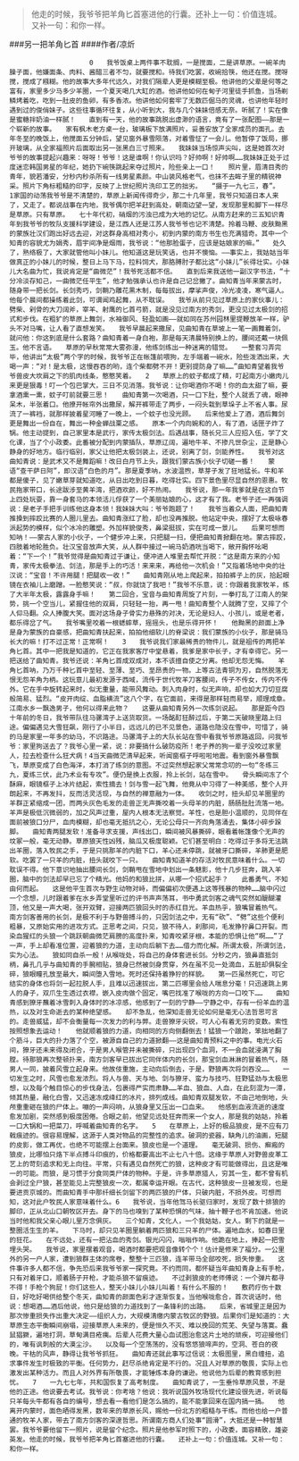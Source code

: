 > 他走的时候，我爷爷把羊角匕首塞进他的行囊。还补上一句：价值连城。 又补一句：和你一样。

###另一把羊角匕首
####作者/凉炘

						0　　我爷饭桌上两件事不耽搁，一是搅面，二是讲草原。一碗羊肉臊子面，他嫌面条、肉料、酱醋三者不匀，就要搅和。待我们吃罢，收碗拾筷，他还在搅。搅呀搅，搅成了糨糊。他的故事大多年代远久，对我们隔辈人更是模糊至极。他讲他的父辈是何等之富有，家里多少马多少羊圈，一个夏天喝几大缸的酒。他讲他如何在甸子河里徒手抓鱼，当场剃鳞烤着吃，吃到一肚皮的鱼卵，有多香浓。他讲他如何套牢了无数匹倔马的灵魂，也讲他年轻时遇到过的俊俏妹子。这些往事循环往复，从小听到大，我与几个妹妹倍感无奈。听腻了！实在像是蜜糖拌奶油一样腻！　　直到有一天，他的故事跳脱出虚渺的语言，竟有了一张配图——那是一个崭新的故事。　　家有枫木老方桌一台，玻璃板下放满照片，妥善安放了全家成员的面孔。去年冬至的晚饭上，他搅面五分钟后，望见窗外暴雪陨落，对着雪怔了一会儿。他暂停了饭局，挪开玻璃，从全家福照片后面取出另一张黑白三寸照来。　　我妹妹当场惊声尖叫，这是她首次对爷爷的故事提起兴趣来：呀呀！爷爷！这是谁啊！你认识吗？好帅啊！好帅啊……我妹妹正处于过度迷恋韩国男星的年纪，她扔下碗筷跳起来夺过照片，险些亲上一口！　　照片里，眉清目秀的青年，貌若潘安，分秒内秒杀所有一线男星素颜。中山装风格老气，也抹不去眸子里的精锐神采。照片下角标粗糙的印字，反映了上世纪照片洗印工艺的拙劣。　　“摄于一九七三，春”。　　1家国的动荡我爷爷是不清楚的，草原上新闻传得奇少，那二十几年里，我爷只知道日本人来了，又走了。都说战事在内地，我爷偶尔把羊赶到高处，朝南边望一望，发现那里和脚下一样尽是草原。只有草原。　　七十年代初，硝烟的污浊已成为大地的记忆。从南方赶来的三五知识青年到我爷爷的牧队支援科学建设，是江西人还是江苏人我爷爷也记不清楚。拎着马鞭、皮肤黝黑的蒙族壮汉们跑出好远去迎，对这群身高相对秀小，初到内蒙的南方书生也充满猎奇。其中一个知青的容貌尤为娟秀，眉宇间净是烟雨，我爷说：“他那脸蛋子，应该是姑娘家的嘛。”　　处久了，熟络极了，大家就管他叫小妹儿。他知道这是玩笑话，也并不懊恼。——事实上，我姑姑当年做真正的小妹儿的时候，整日上马下马，拉料饲犬，那胳膊肘子都比这“小妹儿”长得壮实。小妹儿大名曲为忙，我说肯定是“曲微茫”！我爷死活都不信。　　直到后来我送他一副汉字书法，“十分冷淡存知己，一曲微茫任平生”，他才勉强承认也许是自己记岔撇了。曲知青当年来蒙古时，随身带一把长剑。长剑秀巧，剑鞘乃雕花黒木制，每每拔出，摩挲声俊，冷光凌凌，寒气逼人。他每个晨间都操练着此剑，可谓闻鸡起舞，从不耽误。　　我爷从前只见过草原上的家伙事儿：劈柴、剁骨的大刀阔斧，宰羊、射鹰的匕首弓箭，就是没见过南方的秀剑，更没见过太极剑的招式和步伐。在粗犷的草原上舞剑，水袖御风、轻盈如画——就如同在苏州园林里提鞭放羊一样，驴头不对马嘴，让人看了直想发笑。　　我爷早晨起来撒尿，见曲知青在草坡上一笔一画舞着剑，就问他：你这到底是什么套路？曲知青着一身白袍，那是每天清晨特别换上的，腰间还戴一块佩玉。他不言语。　　草原的早秋常常大雾弥漫，他练剑练出一种迷离的错觉。　　一整套习弄完毕，他讲出“太极”两个字的时候，我爷爷正在帐篷前喂狗，左手端着一碗水，险些泼洒出来，大喝一声：“对！是太极，这慢吞吞的哟，连个柴都劈不开！更别提防身了嘛……”曲知青望着我爷爷兽皮大坎肩之下的肌肉线条，憨憨笑着。　　2　　草原上的蚊子都成了精，叮起南方小嫩肉儿来更是狠毒！叮一个包巴掌大，三日不见消落。我爷说：让你喝酒你不喝！你的血太甜了嘛，要拿酒熏一熏，蚊子叮前就要三思！　　曲知青第一次喝酒，只一口下肚，整个人就丢了魂，眼神呆木，半张着口。他撩开帐帘外出撒尿，解开裤带走了两步，一闷头栽到草垛子上不省人事。尿流了一裤裆，就那样披着星河睡了一晚上，一个蚊子也没光顾。　　后来他爱上了酒，酒后舞剑更是舞出一份自在，舞出一种金蝉战栗之感。　　原本一个内向婉和的人，有了酒，话匣子炸了锅。他主动提到，自己家里本是武行，家传太极剑法。后遇战事，随长兄三人应招入伍，学了文化课，当了个小政委。此番被分配到内蒙插队，草原辽阔，遍地牛羊、不掺凡世杂尘，正是静心静身的好地方。临行临别，家父让他把太极剑装上，还说，别离了剑，剑能养性。　　我爷对这曲知青说：是武术又不是舞蹈嘛！改日白月节上头，跟我们蒙古族小伙子切磋一番！　　蒙语“查干萨日阿”，即汉语“白色的月”。那是夏季呐，水波温煦，草芽子发了狂地猛长。牛和羊都是傻子，见了嫩草芽就知道吃，从日出吃到日暮，吃得壮实。四下景色里尽显自然的恩惠。牧民拖家带口，长途跋涉至黄羊湾，把酒欢颜，好不热闹。　　我爷说，那一年我爹就是在这白节上四处玩耍，靠一身套马的本领活儿俘获了一个美丽姑娘的心，这才有了我。老爷子还一再强调说：是老子手把手训练他这身本领！我妹妹大叫：爷爷跑题了！　　我爷当着众人面，把曲知青推搡到摔跤比赛的人圈儿里去。曲知青涨红了脸，却也没再推脱。他站定中央，摆好了太极咏春派起势的模样，似个冰冷的雕塑。外加样貌俊秀，鼻梁挺拔，实在可成一景儿。　　后果可想而知呐！——蒙古人家的小伙子，一个健步冲上来，只把腿一扫，便把曲知青掀翻在地。蒙古摔跤，四肢着地轮胜负。壮汉宝音放声大笑，从人群中接过一碗马奶酒咣当喝下，敞开胸怀吆喝着：“下一个！”我爷觉得是曲知青过于谦让，便冲进人堆里去帮忙开脱：“这是南方来的小知青，家传太极拳法、剑法，那是手上的巧活！来来来，再给他一次机会！”又指着场地中央的壮汉说：“宝音！不许用腿！把腿收一收！”　　曲知青刚从地上爬起来，拍拍裤子上的灰，拾起眼镜在衣袖儿上磨蹭。一脸憨笑说：“叔，你就饶了我吧！”我爷不乐意，说：你跟着我家牧羊，练了大半年太极，露露身手嘛！　　第二回合，宝音与曲知青周旋了片刻，一拳打乱了江南人的架势，挑一个空当儿，紧握住他的双肩，只轻轻一抬，再一甩！曲知青整个人就腾了空，又摔了个人仰马翻。众人捧腹大笑。面对这场身子骨实力悬殊的对决，无论是妇人、小孩儿，或是老者，都乐得岔了气。　　我爷嘴里咬着一根蟋蟀草，摇摇头，也是乐得开怀！　　他黝黑的颜面上净是身为蒙族的自豪感，把曲知青扶起来，拍拍他细软儿的脊梁说：我们蒙族的小伙子，那是骑马长大的嘛！打不过正常！正常啊！　　3　　我爷说我们家最稀贵的物件儿，就是祖传的两把羊角匕首。其中一把我是知道的，它正在我家客厅中堂悬着，我爹是家中长子，才有幸得它。另一把送给了曲知青。我爷还说：羊角匕首成双成对，本不该擅自使之分离。他却无怨无悔。　　羊角匕首呐，乃万千种匕首中至轻、至薄、至巧、至昂贵的一物。上等古法青铜为刃，自然脱落无恨无怨羊角为柄。这玩意儿最初发源于西域，流传于世代牧羊刀客腰间，传子不传女，传内不传外。它在手中旋转起来时，似无重量，能带风舞动。刺入肉身时，似无声响，却也如大刀切豆腐般简易、猛烈。“皮开肉绽、血脂横流”这八个字，在它面前，来得是那样轻而易举，顺理成章。江南水乡一飘逸男子，他何以得来此物？　　这要从曲知青另外一次练剑说起。　　那是距今四十年前的冬日，我爷带队往马骡湾子上送货取货。一场酩酊狂醉过后，于第二天破晓里踏上归途。偏偏遇见大雪狂飙，刚行了小半日，远远儿的已不见景色，道路也隐没在雪中，可惜了，骑的马是家里一年多的幼马，不识路途。马骡湾子上的大队长站在雪中看我爷爷原路返回，问我爷爷：家里狗送去了？我爷心里一紧，说：非要搞什么破防疫所！老子养的狗一辈子没咬过家里人，拉去检查什么狂犬病！4当天曲微茫清早起来，听闻窗框子呼啦啦地震。看到窗外暴雪飘飞，草原变成了白色海洋，本打消了练剑的意图。不过突然想起家父常常念叨的一句“冬练三九，夏练三伏，此乃术业有专攻”。便仍是换上衣服，拎上长剑，站在雪中。　　骨头瞬间冻了个酥麻，眼镜框子上冰片结起，索性摘去！剑与雪一起飞舞，他竟从中习得了一种美感，整个人开朗起来，不再发抖，反而活灵活现，与自然的禅意融为一体。　　收剑之时，扭头却见羊圈里的羊群正紧缩成一团，而两头灰色毛发的走兽正无声撕咬着一头母羊的内脏，肠肠肚肚流落一地。　　羊声是极低沉微弱的，加之风声过重，屋内人根本无法察觉。羊性，也是胆小温顺的，见同伴在面前被狼口分尸，血肉模糊，却也毫无抵抗之心，无论公母只一齐向角落涌去，集体小碎步跺脚。　　曲知青两腿发软！准备寻求支援，声线出口，瞬间被风暴撕碎，眼看着帐篷像个无声的坟冢一般，毫无动静。草原狼天性凶残，脑瓜又极度聪颖。它们甚至明白：吃得过于多将无法跳出羊圈，落入牧民之手，于是只挑那羊的内脏下口，羊心还未停跳，就被牙口撕碎，羊肺更是肥软。吃罢了一只羊的内脏，扭头就咬下一只。　　曲知青知道羊的存活对牧民意味着什么。一切耽误不得。他下意识地抽出腰间长剑，剑鞘甩在雪地中划出一条魅影，他十几步狂奔，跳入羊圈，脑中的剑法却早已忘了个精光。他妈的和狼比拼，从哪一个招式起手？　　此番勇气，不知由何而起。　　这是他平生首次与野生动物对峙，而偏偏初次便遇上这等残暴的物种……脑中闪过一个念想，儿时跟着爹在水乡弄堂里听过的评书声声荡耳，书中勇武剑客之魂气突然如醍醐灌顶，他又是一声大喝，张开双臂，迎接两匹狼回头时的赤红目光。羊血热乎，狼嘴冒着热气。　　南方剑客善用的长剑，是极不利于与野兽搏斗的，只因剑法之中，无有“砍”、“劈”这些个便利粗暴，又原始实用的进攻方式。正思考之间，只见，狼不待人，刹那间，毛发狰狞鼻口开裂。而染血猩红的头狼一个跳跃朝曲微茫肩膀的高度扑来，知青咬紧牙根，本能的恐惧让他“啊……”了一声，手上却看准位置，迎着狼的力道，主动向后躺下去……借力而化解。所谓太极，所谓剑法，实为心法。　　狼如同自杀一般！从喉咙处，将自己的身体套进长剑。分秒之内，狼鼻直抵剑柄，鼻孔几乎与曲知青的手腕相贴，狼身已然被剑身贯穿，外在虽不见一处滴血，五脏却俱裂全碎，狼眼瞳孔放至最大，瞬间堕入雪地。死时还保持着狰狞的样貌。　　第一匹虽然死亡，可它结实的身体也将剑一起拉脱人手，且难以迅速拔出，第二匹哪里会给人喘息分毫！只迅速跳上男人的身子，双爪生生透过衣襟，嵌入皮肉做个固定，嘴巴找准了喉咙的方向一口咬下……　　曲知青感到獠牙蘸着冰雪刺入身体时的冰凉感，他感到了一刻的宁静——宁静之中，存有一份羊血的温热，以及对生命逝去的某种绝望感。　　却不急乱，他深知走兽无论如何是毫无心法哲思可言的。走兽威猛，却不会衡量每一次发力的利与弊。走兽獠牙尖锐，可人心有着无穷的变数。索性按照想象去运动！　　他就顺着狼的力道，向相同的方向侧翻倒去！猛狼一个踉跄，笨拙地翻了个筋斗，巨大的扑力落了个空，被源自自己的力道掀翻——这是曲知青预料之中的事。电光火石间，獠牙还未来得及闭合，于是男人喉管并未被撕碎，只出现四个血洞，不一会血就浸满了胸膛。待那狼再次整顿扑来，南方剑客早已拔出它同伴体内的长剑，那宝剑血淋淋的冒着热气，随男人一同，披着风雪立起身来。他故伎重施，主动向后倒去，于是，野狼再次将剑吞没……　　一切发生之时，风雪也愈发浓烈。将人与兽、天与地、剑与獠牙、蛮力与技巧、狂野猛劲与太极思想，以及每个触目惊心的步伐身法，包裹得严实而肃静……羊血、狼血、人血，在此刻混为一潭，倾其热量，融化白雪，又迅速冻成绛红的冰片，排列成线。曲知青双腿发软，不由己地倒地，头颅重重砸在狼的尸体上。嘣的一声闷响，从狼身里又压出一口血来。　　他感到血液流逝的速度愈发加剧，突然感到极度困倦。合眼之前，他望见远处狂奔而来一个女人，那是我的姑姑，拎着一口大锅和一把菜刀，呼喊着曲知青的名字。　　5　　在草原上，上好的极品狼皮，是不应有刀戟痕迹的。很容易理解，这源于人类对物品的完整性的追求。破洞的瓷器，缺角儿的油画，短腿的皮影，做工再优，也绝不可能摆上台面来。狼皮也是一个道理。　　毫无破洞、损伤、癣瘢的狼皮，比哪怕只烙下半点搏斗印痕的，价格都要高出不止七八十倍。这缘于草原人对野兽皮革工艺上的苛刻追求和无上向往。平常，只有遇见自然死亡的狼，这种皮才有可能做得出，且这是唯一的可能。而狼，是习惯于分食同类尸体的物种。于是，许多草原猎人，穷其一生，都不曾有机会剥过全尸狼，甚至能见上完整狼皮一次，都属幸运开眼。在古代，这种狼皮一旦被发现，也是要进贡京城的。而曲知青手中那纤细长剑留下的两匹狼的尸体，只破内脏，不损外皮。可想而知，这对此户牧民人家意味着什么。6　　我爷说，当年他驾马长驱归家时，发现了数十排狼的脚印，正从北山口朝牧区开去。身下的马也嗅到了某种恐惧的气味，抽十鞭子也不肯加速。他说当时他和我父亲心眼儿里万念俱灰。　　三个知青，文化人，一个我姑姑，女人。剩下的就是一整圈活生生的羊。　　下马时，却只见羊圈里躺着两匹狼和三只羊的尸体。遍地血水，如春日里的狂花。　　在不远处，还有一把沾血的秀剑。银光闪闪，嗡嗡作响。他跪在地上，捧起一把雪埋头哭。　　我爷说，家里摆着观音，喝酒时都要把观音像转个个！估计是修来了福分。一公里外的另一户人家，遭到狼群主体的席卷，整整十三匹狼，连羊带马全部咬死，损失惨重。　　这件事许多人都不信，争先恐后来我爷爷家一探究竟。不约而同，都怀疑当年曲知青身上有手枪，只有对着牙口，顺着肠子开枪，才能杀狼不留痕迹。　　不过剥狼皮的老师傅说：一个弹片都寻不得！手枪个狗屁！你们这些人，整天小妹儿小妹儿叫着！有什么不服的！　　敷药疗伤十数日，好吃好喝供给整个冬天，曲知青的颜面色彩才逐渐恢复。当他喉咙愈合，首次说话时，他说：想喝酒……酒后他说，他只是给狼的力道找到了一条锋利的出路。　　后来，省城里正是因为那次惨重损失作出重大决定——组织人力，大规模清缴内蒙古牧区的野狼。后果你们是知道的：大草原生态平衡瞬间崩塌，迎接草原人未来的，便是恒久不灭、难以挽回的荒芜、失望与落寞。蠢鼠猖獗，遍地打洞，草甸满目疮痍。后辈人花费大量心血试图治愈这片土地的顽疾，可迎接他们的，唯有讽刺般的大漠尘沙。　　以及每一个空荡荡的，没有悠悠狼啼声的，空洞、苍白的夜晚。干枯的风声，静得让我爷爷抓狂。　　曲知青还就此事写过信说：太极图里，黑白缠扭，追求事件发生时极致的平衡。任何势力，赶尽杀绝肯定是不行的。况且人对草原的敬畏，实际上也激发出某种活力。而且人对外界有所敬畏，才能锤炼本身的谦逊。他说他为后辈的教育感到担忧。　　7　　一九七七年，共和国恢复了高考制度。　　曲知青说了，一生垂怜草原风景，不是他的正途。他说要去考试。我爷说：你考啥？他说：我听说国外牧场现代化建设很先进，听说每只羊每头牛都有各自的编号，想去看一看他们是怎么搞的，能不能拿回来在国内搞一搞。　　他离开内蒙时，面色晒得发黑，数年来的草原长风，赐他一份北方的粗糙与干练。而他也给一户普通的牧羊人家，带去了南方剑客的深邃哲思。所谓南方商人们处事“圆滑”，大抵还是一种智慧罢。我爷爷要他留下一照片，说是留个纪念。照片是他参军时照下的，小政委，面容精致，雄姿英发。他走的时候，我爷爷把羊角匕首塞进他的行囊。　　还补上一句：价值连城。又补一句：和你一样。			  		